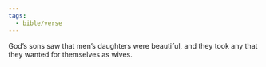 ```yaml
---
tags:
  - bible/verse
---
```

God’s sons saw that men’s daughters were beautiful, and they took any that they wanted for themselves as wives.